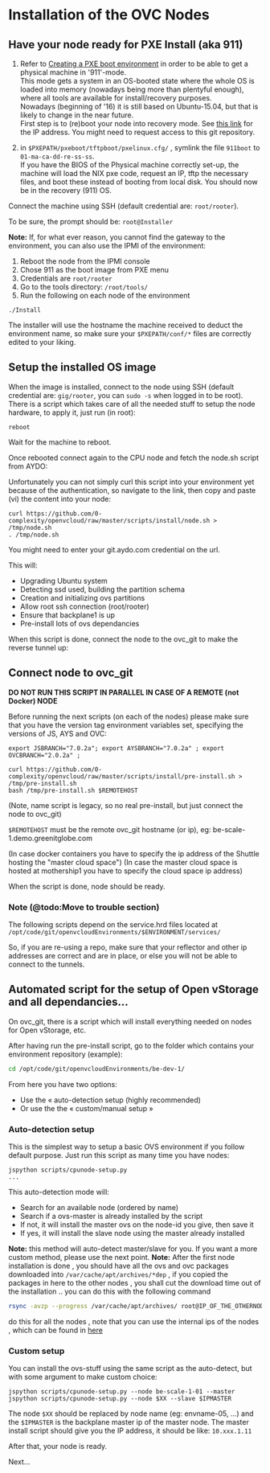 # Installation of the OVC Nodes


## Have your node ready for PXE Install (aka 911)

1. Refer to [Creating a PXE boot environment](https://git.aydo.com/0-complexity/OpenvCloud3/tree/master#README) in order to be able to get a physical machine in '911'-mode.  
This mode gets a system in an OS-booted state where the whole OS is loaded into memory (nowadays being more than plentyful enough), where all tools are available for install/recovery purposes.  
Nowadays (beginning of '16) it is still based on Ubuntu-15.04, but that is likely to change in the near future.   
First step is to (re)boot your node into recovery mode. See [this link](https://git.aydo.com/openvcloudEnvironments/IP_Layout_DEMO/blob/master/Table.md) for the IP address. You might need to request access to this git repository.

2. in `$PXEPATH/pxeboot/tftpboot/pxelinux.cfg/` , symlink the file `911boot` to `01-ma-ca-dd-re-ss-ss`.  
If you have the BIOS of the Physical machine correctly set-up, the machine will load the NIX pxe code, request an IP, tftp the necessary files, and boot these instead of booting from local disk.
You should now be in the recovery (911) OS.

Connect the machine using SSH (default credential are: `root/rooter`).

To be sure, the prompt should be: `root@Installer`

**Note:** If, for what ever reason, you cannot find the gateway to the environment, you can also use the IPMI of the environment:

1. Reboot the node from the IPMI console
2. Chose 911 as the boot image from PXE menu
3. Credentials are `root/rooter`
4. Go to the tools directory: `/root/tools/`
5. Run the following on each node of the environment

```
./Install
```

The installer will use the hostname the machine received to deduct the environment name, so make sure your `$PXEPATH/conf/*` files are correctly edited to your liking.


## Setup the installed OS image

When the image is installed, connect to the node using SSH (default credential are: `gig/rooter`, you can `sudo -s` when logged in to be root).
There is a script which takes care of all the needed stuff to setup the node hardware, to apply it, just run (in root):
```
reboot
```

Wait for the machine to reboot.

Once rebooted connect again to the CPU node and fetch the node.sh script from AYDO:

Unfortunately you can not simply curl this script into your environment yet because of the authentication, so navigate to the link, then copy and paste (vi) the content into your node:
```
curl https://github.com/0-complexity/openvcloud/raw/master/scripts/install/node.sh > /tmp/node.sh
. /tmp/node.sh
```

You might need to enter your git.aydo.com credential on the url.

This will:
- Upgrading Ubuntu system
- Detecting ssd used, building the partition schema
- Creation and initializing ovs partitions
- Allow root ssh connection (root/rooter)
- Ensure that backplane1 is up
- Pre-install lots of ovs dependancies

When this script is done, connect the node to the ovc_git to make the reverse tunnel up:


## Connect node to ovc_git

**DO NOT RUN THIS SCRIPT IN PARALLEL IN CASE OF A REMOTE (not Docker) NODE**

Before running the next scripts (on each of the nodes) please make sure that you have the version tag environment variables set, specifying the versions of JS, AYS and OVC:
```
export JSBRANCH="7.0.2a"; export AYSBRANCH="7.0.2a" ; export OVCBRANCH="2.0.2a" ;

```
```
curl https://github.com/0-complexity/openvcloud/raw/master/scripts/install/pre-install.sh > /tmp/pre-install.sh
bash /tmp/pre-install.sh $REMOTEHOST
```

(Note, name script is legacy, so no real pre-install, but just connect the node to ovc_git)

`$REMOTEHOST` must be the remote ovc_git hostname (or ip), eg: be-scale-1.demo.greenitglobe.com

(In case docker containers you have to specify the ip address of the Shuttle hosting the "master cloud space")
(In case the master cloud space is hosted at mothership1 you have to specify the cloud space ip address)

When the script is done, node should be ready.


### Note (@todo:Move to trouble section)

The following scripts depend on the service.hrd files located at ```/opt/code/git/openvcloudEnvironments/$ENVIRONMENT/services/```

So, if you are re-using a repo, make sure that your reflector and other ip addresses are correct and are in place, or else you will not be able to connect to the tunnels.


## Automated script for the setup of Open vStorage and all dependancies...

On ovc_git, there is a script which will install everything needed on nodes for Open vStorage, etc.

After having run the pre-install script, go to the folder which contains your environment repository (example):
```bash
cd /opt/code/git/openvcloudEnvironments/be-dev-1/
```

From here you have two options:
- Use the « auto-detection setup (highly recommended)
- Or use the the « custom/manual setup »


### Auto-detection setup
This is the simplest way to setup a basic OVS environment if you follow default purpose. Just run this script as many time you have nodes:
```
jspython scripts/cpunode-setup.py
...
```

This auto-detection mode will:
- Search for an available node (ordered by name)
- Search if a ovs-master is already installed by the script
- If not, it will install the master ovs on the node-id you give, then save it
- If yes, it will install the slave node using the master already installed

**Note:** this method will auto-detect master/slave for you. If you want a more custom method, please use the next point.
**Note:** After the first node installation is done , you should have all the ovs and ovc packages downloaded into `/var/cache/apt/archives/*dep` , if you copied the packages in here to the other nodes , you shall cut the download time out of the installation .. you can do this with the following command

```bash
rsync -avzp --progress /var/cache/apt/archives/ root@IP_OF_THE_OTHERNODE://var/cache/apt/archives/
```
do this for all the nodes , note that you can use the internal ips of the nodes , which can be found in [here](https://git.aydo.com/openvcloudEnvironments/IP_Layout_DEMO/blob/master/Table.md)


### Custom setup

You can install the ovs-stuff using the same script as the auto-detect, but with some argument to make custom choice:
```
jspython scripts/cpunode-setup.py --node be-scale-1-01 --master
jspython scripts/cpunode-setup.py --node $XX --slave $IPMASTER
```

The node `$XX` should be replaced by node name (eg: envname-05, ...) and the `$IPMASTER` is the backplane master ip of the master node. The master install script should give you the IP address, it should be like: `10.xxx.1.11`

After that, your node is ready.

Next...
